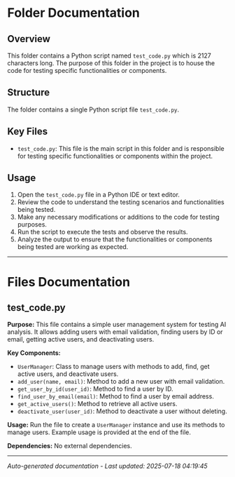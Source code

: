 # Folder Documentation

## Overview
This folder contains a Python script named `test_code.py` which is 2127 characters long. The purpose of this folder in the project is to house the code for testing specific functionalities or components.

## Structure
The folder contains a single Python script file `test_code.py`.

## Key Files
- `test_code.py`: This file is the main script in this folder and is responsible for testing specific functionalities or components within the project.

## Usage
1. Open the `test_code.py` file in a Python IDE or text editor.
2. Review the code to understand the testing scenarios and functionalities being tested.
3. Make any necessary modifications or additions to the code for testing purposes.
4. Run the script to execute the tests and observe the results.
5. Analyze the output to ensure that the functionalities or components being tested are working as expected.

---

# Files Documentation

## test_code.py

**Purpose:** This file contains a simple user management system for testing AI analysis. It allows adding users with email validation, finding users by ID or email, getting active users, and deactivating users.

**Key Components:**
- `UserManager`: Class to manage users with methods to add, find, get active users, and deactivate users.
- `add_user(name, email)`: Method to add a new user with email validation.
- `get_user_by_id(user_id)`: Method to find a user by ID.
- `find_user_by_email(email)`: Method to find a user by email address.
- `get_active_users()`: Method to retrieve all active users.
- `deactivate_user(user_id)`: Method to deactivate a user without deleting.

**Usage:** Run the file to create a `UserManager` instance and use its methods to manage users. Example usage is provided at the end of the file.

**Dependencies:** No external dependencies.

---
*Auto-generated documentation - Last updated: 2025-07-18 04:19:45*

